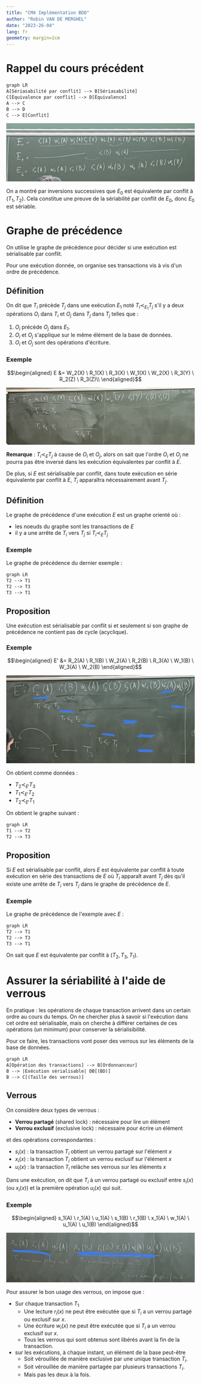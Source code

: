 ```yaml
---
title: "CM4 Implémentation BDD"
author: "Robin VAN DE MERGHEL"
date: "2023-26-04"
lang: fr
geometry: margin=2cm
---
```


# Rappel du cours précédent

```mermaid
graph LR
A[Sériasabilité par conflit] --> B[Sériasabilité]
C[Équivalence par conflit] --> D[Équivalence]
A --> C
B --> D
C --> E[Conflit]
```

![Image Avec l'équation au dessus](./img/Exemple%20Rappel.jpg)

On a montré par inversions successives que $E_0$ est équivalente par conflit à $(T_1,T_2)$. Cela constitue une preuve de la sériabilité par conflit de $E_0$, donc $E_0$ est sériable.

# Graphe de précédence

On utilise le graphe de précédence pour décider si une exécution est sérialisable par conflit. 

Pour une exécution donnée, on organise ses transactions vis à vis d'un ordre de précédence.

## Définition

On dit que $T_i$ précède $T_j$ dans une exécution $E_1$ noté $T_i \prec_{E_1} T_j$ s'il y a deux opérations $O_i$ dans $T_i$ et $O_j$ dans $T_j$ dans $T_j$ telles que :

1. $O_i$ précède $O_j$ dans $E_1$.
2. $O_i$ et $O_j$ s'applique sur le même élément de la base de données.
3. $O_i$ et $O_j$ sont des opérations d'écriture.

### Exemple

$$\begin{aligned}
E &= W_2(X) \ R_1(X) \ R_3(X) \ W_1(X) \ W_2(X) \ R_3(Y) \ R_2(Z) \ R_3(Z)\\
\end{aligned}$$

![Image Avec l'équation au dessus](./img/Equation.jpg)

**Remarque** : $T_i \prec_E T_j$ à cause de $O_i$ et $O_j$, alors on sait que l'ordre $O_i$ et $O_j$ ne pourra pas être inversé dans les exécution équivalentes par conflit à $E$.

De plus, si $E$ est sérialisable par conflit, dans toute exécution en série équivalente par conflit à $E$, $T_i$ apparaîtra nécessairement avant $T_j$.

## Définition

Le graphe de précédence d'une exécution $E$ est un graphe orienté où :

- les noeuds du graphe sont les transactions de $E$
- il y a une arrête de $T_i$ vers $T_j$ si $T_i \prec_{E} T_j$

### Exemple

Le graphe de précédence du dernier exemple :

```mermaid
graph LR
T2 --> T1
T2 --> T3
T3 --> T1
```

## Proposition

Une exécution est sérialisable par conflit si et seulement si son graphe de précédence ne contient pas de cycle (acyclique).

### Exemple

$$\begin{aligned}
E' &= R_2(A) \ R_1(B) \ W_2(A) \ R_2(B) \ R_3(A) \ W_1(B) \ W_3(A) \ W_2(B)
\end{aligned}$$

![Exemple 2](img/Exemple2.jpg)

On obtient comme données :

- $T_2\prec_{E'}T_3$
- $T_1\prec_{E'}T_2$
- $T_2\prec_{E'}T_1$

On obtient le graphe suivant :

```mermaid
graph LR
T1 --> T2
T2 --> T3
```

## Proposition

Si $E$ est sérialisable par conflit, alors $E$ est équivalente par conflit à toute exécution en série des transactions de $E$ où $T_i$ apparaît avant $T_j$ dès qu'il existe une arrête de $T_i$ vers $T_j$ dans le graphe de précédence de $E$.

### Exemple

Le graphe de précédence de l'exemple avec $E$ :

```mermaid
graph LR
T2 --> T1
T2 --> T3
T3 --> T1
```

On sait que $E$ est équivalente par conflit à $(T_2,T_3,T_1)$.

# Assurer la sériabilité à l'aide de verrous

En pratique : les opérations de chaque transaction arrivent dans un certain ordre au cours du temps. On ne chercher plus à savoir si l'exécution dans cet ordre est sérialisable, mais on cherche à différer certaines de ces opérations (un minimum) pour conserver la sérialisibilité.

Pour ce faire, les transactions vont poser des verrous sur les éléments de la base de données.

```mermaid
graph LR
A[Opération des transactions] --> B[Ordonnanceur]
B --> |Exécution sérialisable| DB[(BD)]
B --> C[(Taille des verrous)]
```

## Verrous

On considère deux types de verrous :

- **Verrou partagé** (shared lock) : nécessaire pour lire un élément
- **Verrou exclusif** (exclusive lock) : nécessaire pour écrire un élément

et des opérations correspondantes :

- $s_i(x)$ : la transaction $T_i$ obtient un verrou partagé sur l'élément $x$
- $x_i(x)$ : la transaction $T_i$ obtient un verrou exclusif sur l'élément $x$
- $u_i(x)$ : la transaction $T_i$ relâche ses verrous sur les éléments $x$

Dans une exécution, on dit que $T_i$ à un verrou partagé ou exclusif entre $s_i(x)$ (ou $x_i(x)$) et la première opération $u_i(x)$ qui suit.

### Exemple

$$\begin{aligned}
s_1(A) \ r_1(A) \ u_1(A) \ s_1(B) \ r_1(B) \ x_1(A) \ w_1(A) \ u_1(A) \ u_1(B)
\end{aligned}$$

![Exemple 3](img/exemple3.jpg)

Pour assurer le bon usage des verrous, on impose que :

- Sur chaque transaction $T_1$
  - Une lecture $r_i(x)$ ne peut être exécutée que si $T_i$ a un verrou partagé ou exclusif sur $x$.
  - Une écriture $w_i(x)$ ne peut être exécutée que si $T_i$ a un verrou exclusif sur $x$.
  - Tous les verrous qui sont obtenus sont libérés avant la fin de la transaction.
- sur les exécutions, à chaque instant, un élément de la base peut-être 
  - Soit vérouillée de manière exclusive par une unique transaction $T_i$.
  - Soit vérouillée de manière partagée par plusieurs transactions $T_i$.
  - Mais pas les deux à la fois.